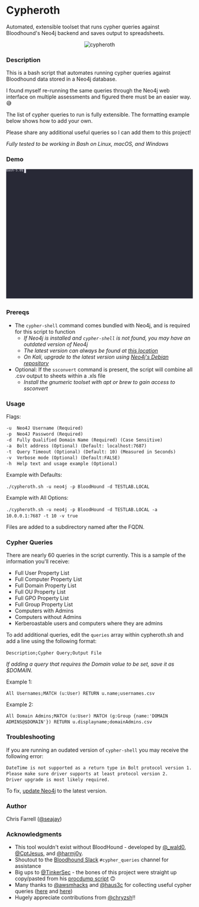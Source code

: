 # Cypheroth
 Automated, extensible toolset that runs cypher queries against Bloodhound's Neo4j backend and saves output to spreadsheets.


<p align="center">
  <img src="./img/cypheroth.png" alt="cypheroth"/>
</p>


### Description

This is a bash script that automates running cypher queries against Bloodhound data stored in a Neo4j database.

I found myself re-running the same queries through the Neo4j web interface on multiple assessments and figured there must be an easier way. 😅

The list of cypher queries to run is fully extensible. The formatting example below shows how to add your own.

Please share any additional useful queries so I can add them to this project!

*Fully tested to be working in Bash on Linux, macOS, and Windows*

### Demo

![Cypheroth Demo](./img/demo.svg)

### Prereqs

* The `cypher-shell` command comes bundled with Neo4j, and is required for this script to function
  * _If Neo4j is installed and `cypher-shell` is not found, you may have an outdated version of Neo4j_
  * _The latest version can always be found at [this location](https://neo4j.com/download-center/)_
  * _On Kali, upgrade to the latest version using [Neo4j's Debian repository](https://debian.neo4j.org)_
* Optional: If the `ssconvert` command is present, the script will combine all .csv output to sheets within a .xls file
  * _Install the gnumeric toolset with apt or brew to gain access to ssconvert_

### Usage

Flags:
```
-u	Neo4J Username (Required)
-p	Neo4J Password (Required)
-d	Fully Qualified Domain Name (Required) (Case Sensitive)
-a	Bolt address (Optional) (Default: localhost:7687)
-t  Query Timeout (Optional) (Default: 10) (Measured in Seconds)
-v  Verbose mode (Optional) (Default:FALSE)
-h	Help text and usage example (Optional)
```
Example with Defaults:

  `./cypheroth.sh -u neo4j -p BloodHound -d TESTLAB.LOCAL`

Example with All Options:

  `./cypheroth.sh -u neo4j -p BloodHound -d TESTLAB.LOCAL -a 10.0.0.1:7687 -t 10 -v true`


Files are added to a subdirectory named after the FQDN.

### Cypher Queries

There are nearly 60 queries in the script currently. This is a sample of the information you'll receive:

* Full User Property List
* Full Computer Property List
* Full Domain Property List
* Full OU Property List
* Full GPO Property List
* Full Group Property List
* Computers with Admins
* Computers without Admins
* Kerberoastable users and computers where they are admins

To add additional queries, edit the `queries` array within cypheroth.sh and add a line using the following format:

`Description;Cypher Query;Output File`

*If adding a query that requires the Domain value to be set, save it as $DOMAIN.*

Example 1:
```
All Usernames;MATCH (u:User) RETURN u.name;usernames.csv
```

Example 2:
```
All Domain Admins;MATCH (u:User) MATCH (g:Group {name:'DOMAIN ADMINS@$DOMAIN'}) RETURN u.displayname;domainAdmins.csv
```

### Troubleshooting

If you are running an oudated version of `cypher-shell` you may receive the following error:

```
DateTime is not supported as a return type in Bolt protocol version 1.
Please make sure driver supports at least protocol version 2.
Driver upgrade is most likely required.
```

To fix, [update Neo4j](https://neo4j.com/download-center/) to the latest version.

### Author
Chris Farrell ([@seajay](https://twitter.com/seajay))

### Acknowledgments

* This tool wouldn't exist without BloodHound - developed by [@_wald0](https://twitter.com/_wald0), [@CptJesus](https://twitter.com/CptJesus), and [@harmj0y](https://twitter.com/harmj0y).
* Shoutout to the [Bloodhound Slack](https://bloodhoundgang.herokuapp.com) `#cypher_queries` channel for assistance
* Big ups to [@TinkerSec](https://twitter.com/TinkerSec) - the bones of this project were straight up copy/pasted from his [procdump script](https://github.com/tinkersec/scratchpad/blob/master/BashScripts/grabDump.sh) 🙃
* Many thanks to [@awsmhacks](https://twitter.com/awsmhacks) and [@haus3c](https://twitter.com/haus3c) for collecting useful cypher queries ([here](https://github.com/awsmhacks/awsmBloodhoundCustomQueries) and [here](https://hausec.com/2019/09/09/bloodhound-cypher-cheatsheet/))
* Hugely appreciate contributions from [@chryzsh](https://twitter.com/chryzsh)!!
